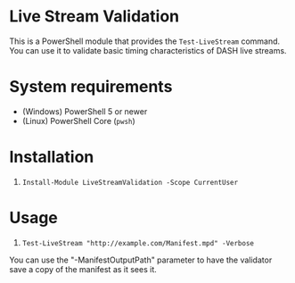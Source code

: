# Live Stream Validation

This is a PowerShell module that provides the `Test-LiveStream` command. You can use it to validate basic timing characteristics of DASH live streams.

# System requirements

* (Windows) PowerShell 5 or newer
* (Linux) PowerShell Core (`pwsh`)

# Installation

1. `Install-Module LiveStreamValidation -Scope CurrentUser`

# Usage

1. `Test-LiveStream "http://example.com/Manifest.mpd" -Verbose`

You can use the "-ManifestOutputPath" parameter to have the validator save a copy of the manifest as it sees it.